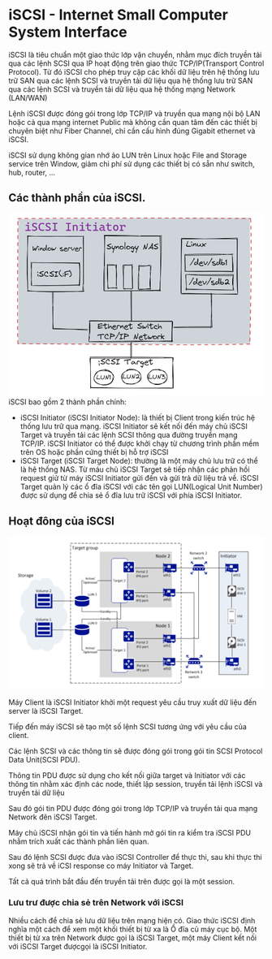 # iSCSI - Internet Small Computer System Interface
iSCSI là tiêu chuẩn một giao thức lớp vận chuyển, nhằm mục đích truyền tải qua các lệnh SCSI qua IP hoạt động trên giao thức TCP/IP(Transport Control Protocol). Từ đó iSCSI cho phép truy cập các khối dữ liệu trên hệ thống lưu trữ SAN qua các lệnh SCSI và truyền tải dữ liệu qua hệ thống lưu trữ SAN qua các lệnh SCSI và truyền tải dữ liệu qua hệ thống mạng Network (LAN/WAN)

Lệnh iSCSI được đóng gói trong lớp TCP/IP và truyền qua mạng nội bộ LAN hoặc cả qua mạng internet  Public mà không cần quan tâm đến các thiết bị chuyên biệt như Fiber Channel, chỉ cần cấu hình đúng Gigabit ethernet và iSCSI.

iSCSI sử dụng không gian nhớ ảo LUN trên Linux hoặc File and Storage service trên Window, giảm chi phí sử dụng các thiết bị có sẵn như switch, hub, router, ... 

## Các thành phần của iSCSI.
![image19](/images/Screenshot_19.png)
iSCSI bao gồm 2 thành phần chính:
* iSCSI Initiator (iSCSI Initiator Node): là thiết bị Client trong kiến trúc hệ thống lưu trữ qua mạng. iSCSI Initiator sẽ kết nối đến máy chủ iSCSI Target và truyền tải các lệnh SCSI thông qua đường truyền mạng TCP/IP. iSCSI Initiator có thể được khởi chạy từ chương trình phần mềm trên OS hoặc phần cứng thiết bị hỗ trợ iSCSI
* iSCSI Target (iSCSI Target Node): thường là một máy chủ lưu trữ có thể là hệ thống NAS. Từ máu chủ iSCSI Target sẽ tiếp nhận các phản hồi request giử từ máy iSCSI Initiator gửi đến và gửi trả dữ liệu trả về. iSCSI Target quản lý các ổ đĩa iSCSI với các tên gọi LUN(Logical Unit Number) được sử dụng để chia sẻ ổ đĩa lưu trữ iSCSI với phía iSCSI Initiator.

## Hoạt đông của iSCSI 
![image18](/images/Screenshot_18.png)

Máy Client là iSCSI Initiator khởi một request yêu cầu truy xuất dữ liệu đến server là iSCSI Target.

Tiếp đến máy iSCSI sẽ tạo một số lệnh SCSI tương ứng với yêu cầu của client.

Các lệnh SCSI và các thông tin sẽ được đóng gói trong gói tin SCSI Protocol Data Unit(SCSI PDU).

Thông tin PDU được sử dụng cho kết nối giữa target và Initiator với các thông tin nhằm xác định các node, thiết lập session, truyền tải lệnh iSCSI và truyền tải dữ liệu

Sau đó gói tin PDU được đóng gói trong lớp TCP/IP và truyền tải qua mạng Network đên iSCSI Target.

Máy chủ iSCSI nhận gói tin và tiến hành mở gói tin ra kiểm tra iSCSI PDU nhằm trích xuất các thành phần liên quan.

Sau đó lệnh SCSI được đưa vào iSCSI Controller để thực thi, sau khi thực thi xong sẽ trả về iCSI response co máy Initiator và Target.

Tất cả quá trình bắt đầu đến truyền tải trên được gọi là một session.


### Lưu trư được chia sẻ trên Network với iSCSI
Nhiều cách để chia sẻ lưu dữ liệu trên mạng hiện có. Giao thức iSCSI định nghĩa một cách để xem một khối thiết bị từ xa là Ổ đĩa củ máy cục bộ. Một thiết bị từ xa trên Network được gọi là iSCSI Target, một máy Client kết nối với iSCSI Target đượcgọi là iSCSI Initiator.

